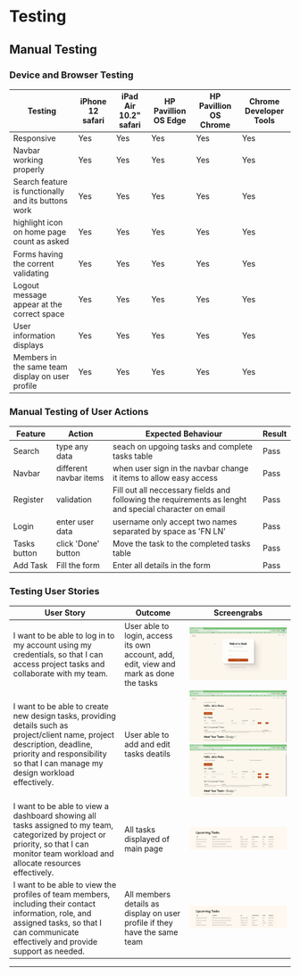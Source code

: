 # Testing

## Manual Testing

### Device and Browser Testing

|**Testing**|**iPhone 12 safari**|**iPad Air 10.2" safari**|**HP Pavillion OS Edge**|**HP Pavillion OS Chrome**|**Chrome Developer Tools**|
|-----|-----|-----|-----|-----|-----|
|Responsive|Yes|Yes|Yes|Yes|Yes|
|Navbar working properly|Yes|Yes|Yes|Yes|Yes|
|Search feature is functionally and its buttons work|Yes|Yes|Yes|Yes|Yes|
|highlight icon on home page count as asked|Yes|Yes|Yes|Yes|Yes|
|Forms having the corrent validating|Yes|Yes|Yes|Yes|Yes|
|Logout message appear at the correct space|Yes|Yes|Yes|Yes|Yes|
|User information displays|Yes|Yes|Yes|Yes|Yes|
|Members in the same team display on user profile|Yes|Yes|Yes|Yes|Yes|

### Manual Testing of User Actions

|**Feature**     |**Action**     |**Expected Behaviour**     |**Result**     |
|----------------|---------------|---------------------------|---------------|
|Search|type any data|seach on upgoing tasks and complete tasks table|Pass|
|Navbar|different navbar items |when user sign in the navbar change it items to allow easy access|Pass|
|Register|validation|Fill out all neccessary fields and following the requirements as lenght and special character on email|Pass|
|Login|enter user data|username only accept two names separated by space as 'FN LN'|Pass|
|Tasks button|click 'Done' button|Move the task to the completed tasks table|Pass|
|Add Task|Fill the form|Enter all details in the form|Pass|

### Testing User Stories

|**User Story**|**Outcome**|**Screengrabs**|
|-----|-----|-----|
|I want to be able to log in to my account using my credentials, so that I can access project tasks and collaborate with my team.|User able to login, access its own account, add, edit, view and mark as done the tasks |![User login](static/documentation-media/ezgif-7-374bfcee1f.gif)|
|I want to be able to create new design tasks, providing details such as project/client name, project description, deadline, priority and responsibility so that I can manage my design workload effectively.|User able to add and edit tasks deatils|![Add tasks](static/documentation-media/2.gif)![Edit tasks](static/documentation-media/3.gif)|
|I want to be able to view a dashboard showing all tasks assigned to my team, categorized by project or priority, so that I can monitor team workload and allocate resources effectively.|All tasks displayed of main page|![Dashboard tasks](<static/documentation-media/Screenshot 2024-02-15 021621.png>)|
|I want to be able to view the profiles of team members, including their contact information, role, and assigned tasks, so that I can communicate effectively and provide support as needed.|All members details as display on user profile if they have the same team|![User profile](static/documentation-media/1.png)|

---
